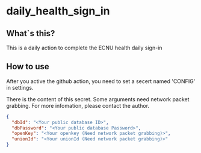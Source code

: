 # daily_health_sign_in
## What`s this?
This is a daily action to complete the ECNU health daily sign-in

## How to use
After you active the github action, you need to set a secert named 'CONFIG' in settings. 

There is the content of this secret. Some arguments need network packet grabbing. For more infomation, please contact the author.
```JSON
{
  "dbId": "<Your public database ID>",
  "dbPassword": "<Your public database Password>",
  "openKey": "<Your openkey (Need network packet grabbing)>",
  "unionId": "<Your unionId (Need network packet grabbing)>"
}
```
